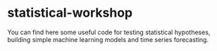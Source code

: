 # statistical-workshop

You can find here some useful code for testing statistical hypotheses, building simple machine learning models and time series forecasting.
